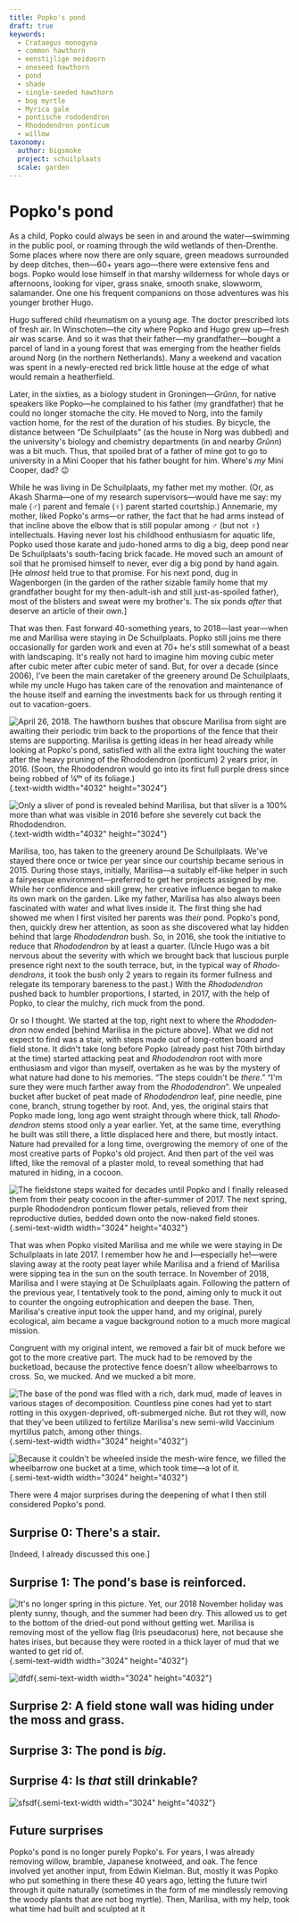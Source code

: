 ```yaml
---
title: Popko's pond
draft: true
keywords:
  - Crataegus monogyna
  - common hawthorn
  - eenstijlige meidoorn
  - oneseed hawthorn
  - pond
  - shade
  - single-seeded hawthorn
  - bog myrtle
  - Myrica gale
  - pontische rododendron
  - Rhododendron ponticum
  - willow
taxonomy:
  author: bigsmoke
  project: schuilplaats
  scale: garden
---
```


# Popko's pond

As a child, Popko could always be seen in and around the water—swimming in the public pool, or roaming through the wild wetlands of then-Drenthe. Some places where now there are only square, green meadows surrounded by deep ditches, then—60+ years ago—there were extensive fens and bogs. Popko would lose himself in that marshy wilderness for whole days or afternoons, looking for viper, grass snake, smooth snake, slowworm, salamander. One one his frequent companions on those adventures was his younger brother Hugo.

Hugo suffered child rheumatism on a young age. The doctor prescribed lots of fresh air. In Winschoten—the city where Popko and Hugo grew up—fresh air was scarse. And so it was that their father—my grandfather—bought a parcel of land in a young forest that was emerging from the heather fields around Norg (in the northern Netherlands). Many a weekend and vacation was spent in a newly-erected red brick little house at the edge of what would remain a heatherfield.

Later, in the sixties, as a biology student in Groningen—<i lang="gos">Grûnn</i>, for native speakers like Popko—he complained to his father (my grandfather) that he could no longer stomache the city. He moved to Norg, into the family vaction home, for the rest of the duration of his studies. By bicycle, the distance between “De Schuilplaats” (as the house in Norg was dubbed) and the university's biology and chemistry departments (in and nearby <i lang="gos">Grûnn</i>) was a bit much. Thus, that spoiled brat of a father of mine got to go to university in a Mini Cooper that his father bought for him. Where's _my_ Mini Cooper, dad? 😉

While he was living in De Schuilplaats, my father met my mother. (Or, as Akash Sharma—one of my research supervisors—would have me say: my male (♂) parent and female (♀) parent started courtship.) Annemarie, my mother, liked Popko's arms—or rather, the fact that he had arms instead of that incline above the elbow that is still popular among ♂ (but not ♀) intellectuals. Having never lost his childhood enthusiasm for aquatic life, Popko used those karate and judo-honed arms to dig a big, deep pond near De Schuilplaats's south-facing brick facade. He moved such an amount of soil that he promised himself to never, ever dig a big pond by hand again. [He _almost_ held true to that promise. For his next pond, dug in Wagenborgen (in the garden of the rather sizable family home that my grandfather bought for my then-adult-ish and still just-as-spoiled father), most of the blisters and sweat were my brother's. The six ponds _after_ that deserve an article of their own.]

That was then. Fast forward 40-something years, to 2018—last year—when me and Marilisa were staying in De Schuilplaats. Popko still joins me there occasionally for garden work and even at 70+ he's still somewhat of a beast with landscaping. It's really not hard to imagine him moving cubic meter after cubic meter after cubic meter of sand. But, for over a decade (since 2006), I've been the main caretaker of the greenery around De Schuilplaats, while my uncle Hugo has taken care of the renovation and maintenance of the house itself and earning the investments back for us through renting it out to vacation-goers.

![April 26, 2018. The hawthorn bushes that obscure Marilisa from sight are awaiting their periodic trim back to the proportions of the fence that their stems are supporting. Marilisa is getting ideas in her head already while looking at Popko's pond, satisfied with all the extra light touching the water after the heavy pruning of the <i lang="la">Rhododendron (ponticum)</i> 2 years prior, in 2016. (Soon, the <i lang="la">Rhododendron</i> would go into its first full purple dress since being robbed of ¼ᵗʰ of its foliage.)](Schuilplaats_2018-04-26_Marilisa_is_getting_ideas_in_her_head_already.jpg){.text-width width="4032" height="3024"}

![Only a sliver of pond is revealed behind Marilisa, but that sliver is a 100% more than what was visible in 2016 before she severely cut back the <i lang="la">Rhododendron</i>.](Schuilplaats_2018-04-26_Rhododenderon_next_to_pond_and_goofy_M.jpg){.text-width width="4032" height="3024"}

Marilisa, too, has taken to the greenery around De Schuilplaats. We've stayed there once or twice per year since our courtship became serious in 2015. During those stays, initially, Marilisa—a suitably elf-like helper in such a fairyesque environment—preferred to get her projects assigned by me. While her confidence and skill grew, her creative influence began to make its own mark on the garden. Like my father, Marilisa has also always been fascinated with water and what lives inside it. The first thing she had showed me when I first visited her parents was _their_ pond. Popko's pond, then, quickly drew her attention, as soon as she discovered what lay hidden behind that large <i lang="la">Rhododendron</i> bush. So, in 2016, she took the initiative to reduce that <i lang="la">Rhododendron</i> by at least a quarter. (Uncle Hugo was a bit nervous about the severity with which we brought back that luscious purple presence right next to the south terrace, but, in the typical way of <i lang="la">Rhododendrons</i>, it took the bush only 2 years to regain its former fullness and relegate its temporary bareness to the past.) With the <i lang="la">Rhododendron</i> pushed back to humbler proportions, I started, in 2017, with the help of Popko, to clear the mulchy, rich muck from the pond.

Or so I thought. We started at the top, right next to where the <i lang="la">Rhododendron</i> now ended [behind Marilisa in the picture above]. What we did not expect to find was a stair, with steps made out of long-rotten board and field stone. It didn't take long before Popko (already past hist 70th birthday at the time) started attacking peat and <i lang="la">Rhododendron</i> root with more enthusiasm and vigor than myself, overtaken as he was by the mystery of what nature had done to his memories. “The steps couldn't be _there_.” “I'm sure they were much farther away from the <i lang="la">Rhododendron</i>”. We unpealed bucket after bucket of peat made of <i lang="la">Rhododendron</i> leaf, pine needle, pine cone, branch, strung together by root. And, yes, the original stairs that Popko made long, long ago went straight through where thick, tall <i lang="la">Rhododendron</i> stems stood only a year earlier. Yet, at the same time, everything he built was still there, a little displaced here and there, but mostly intact. Nature had prevailed for a long time, overgrowing the memory of one of the most creative parts of Popko's old project. And then part of the veil was lifted, like the removal of a plaster mold, to reveal something that had matured in hiding, in a cocoon.

![The fieldstone steps waited for decades until Popko and I finally released them from their peaty cocoon in the after-summer of 2017. The next spring, purple <i lang="la">Rhododendron ponticum</i> flower petals, relieved from their reproductive duties, bedded down onto the now-naked field stones.](Schuilplaats_2018-05-23_Rhododenderon_flower_heads_in_pond.jpg){.semi-text-width width="3024" height="4032"}

That was when Popko visited Marilisa and me while we were staying in De Schuilplaats in late 2017. I remember how he and I—especially he!—were slaving away at the rooty peat layer while Marilisa and a friend of Marilisa were sipping tea in the sun on the south terrace. <!--(I'm not sure that they would have enjoyed the show that long if I had kept my shirt on.)--> In November of 2018, Marilisa and I were staying at De Schuilplaats again. Following the pattern of the previous year, I tentatively took to the pond, aiming only to muck it out to counter the ongoing eutrophication and deepen the base. Then, Marilisa's creative input took the upper hand, and my original, purely ecological, aim became a vague background notion to a much more magical mission.

Congruent with my original intent, we removed a fair bit of muck before we got to the more creative part. The muck had to be removed by the bucketload, because the protective fence doesn't allow wheelbarrows to cross. So, we mucked. And we mucked a bit more.

![The base of the pond was flled with a rich, dark mud, made of leaves in various stages of decomposition. Countless pine cones had yet to start rotting in this oxygen-deprived, oft-submerged niche. But rot they will, now that they've been utilized to fertilize Marilisa's new semi-wild <i lang="la">Vaccinium myrtillus</i> patch, among other things.](Schuilplaats_2018-11-13_Digging_the_peaty_muck_from_the_pond.jpg){.semi-text-width width="3024" height="4032"}

![Because it couldn't be wheeled inside the mesh-wire fence, we filled the wheelbarrow one bucket at a time, which took time—a lot of it.](Schuilplaats_2018-11-13_A_bucket_with_muck_from_the_pond.jpg){.semi-text-width width="3024" height="4032"}

There were 4 major surprises during the deepening of what I then still considered Popko's pond.

## Surprise 0: There's a stair.

[Indeed, I already discussed this one.]

## Surprise 1: The pond's base is reinforced.

![It's no longer spring in this picture. Yet, our 2018 November holiday was plenty sunny, though, and the summer had been dry. This allowed us to get to the bottom of the dried-out pond without getting wet. Marilisa is removing most of the yellow flag (<i lang="la">Iris pseudacorus</i>) here, not because she hates irises, but because they were rooted in a thick layer of mud that we wanted to get rid of.](Schuilplaats_2018-11-14_Marilisa_fights_the_yellow_flag.jpg){.semi-text-width width="3024" height="4032"}

![dfdf](Schuilplaats_2018-11-14_We_struck_the_bottom_of_the_pond.jpg){.semi-text-width width="3024" height="4032"}

## Surprise 2: A field stone wall was hiding under the moss and grass.

## Surprise 3: The pond is _big_.

## Surprise 4: Is _that_ still drinkable?

![sfsdf](Schuilplaats_2018-11-13_Filled_with_liquor.jpg){.semi-text-width width="3024" height="4032"}

## Future surprises

Popko's pond is no longer purely Popko's. For years, I was already removing willow, bramble, Japanese knotweed, and oak. The fence involved yet another input, from Edwin Kielman. But, mostly it was Popko who put something in there these 40 years ago, letting the future twirl through it quite naturally (sometimes in the form of me mindlessly removing the woody plants that are not bog myrtle). Then, Marilisa, with my help, took what time had built and sculpted at it 
